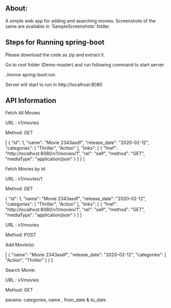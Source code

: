 About:
--------------------------------------------------------
A simple web app for adding and searching movies. Screenshots of the same are available in 'SampleScreenshots' folder.


Steps for Running spring-boot
--------------------------------------------------------
Please download the code as zip and extract it.

Go to root folder (Demo-master) and run following command to start server

./mvnw spring-boot:run

Server will start to run in  http://localhost:8080


API Information
--------------------------------------------------------


Fetch All Movies

URL : v1/movies

Method: GET

[
    {
        "id": 1,
        "name": "Movie 2343asdf",
        "release_date": "2020-02-12",
        "categories": [
            "Thriller",
            "Action"
        ],
        "links": [
            {
                "href": "http://localhost:8080/v1/movies/1",
                "rel": "self",
                "method": "GET",
                "mediaType": "application/json"
            }
        ]
    }
]


Fetch  Movies by id

URL : v1/movies/1

Method: GET

{
    "id": 1,
    "name": "Movie 2343asdf",
    "release_date": "2020-02-12",
    "categories": [
        "Thriller",
        "Action"
    ],
    "links": [
        {
            "href": "http://localhost:8080/v1/movies/1",
            "rel": "self",
            "method": "GET",
            "mediaType": "application/json"
        }
    ]
}


URL : v1/movies

Method: POST


Add Movie(s):

[
  {
    "name": "Movie 2343asdf",
    "release_date": "2020-02-12",
    "categories": [
      "Action",
      "Thriller"
    ]
  }
]


Search Movie:

URL : v1/movies

Method: GET

params: categories, name , from_date &  to_date



